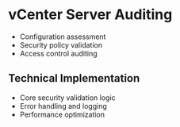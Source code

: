 # vCenter Server Auditing
- Configuration assessment
- Security policy validation
- Access control auditing

## Technical Implementation
- Core security validation logic
- Error handling and logging
- Performance optimization
